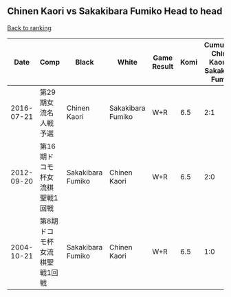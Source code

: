 ## Chinen Kaori vs Sakakibara Fumiko Head to head

[Back to ranking](../../index.md)




| **Date** | **Comp** | **Black** | **White** | **Game Result** | **Komi** | **Cumulative Chinen Kaori Vs Sakakibara Fumiko** | **Chinen Kaori Streak** | **Sakakibara Fumiko Streak** | 
| --- | --- | --- | --- | --- | --- | --- | --- | --- |
| 2016-07-21 | 第29期女流名人戦予選 | Chinen Kaori | Sakakibara Fumiko | W+R | 6.5 | 2:1 | 0 | 1 | 
| 2012-09-20 | 第16期ドコモ杯女流棋聖戦1回戦 | Sakakibara Fumiko | Chinen Kaori | W+R | 6.5 | 2:0 | 2 | 0 | 
| 2004-10-21 | 第8期ドコモ杯女流棋聖戦1回戦 | Sakakibara Fumiko | Chinen Kaori | W+R | 6.5 | 1:0 | 1 | 0 |




